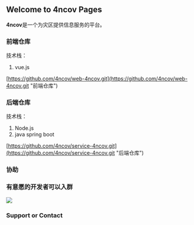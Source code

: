 ## Welcome to **4ncov** Pages

**4ncov**是一个为灾区提供信息服务的平台。


### 前端仓库

技术栈：
1. vue.js

[https://github.com/4ncov/web-4ncov.git](https://github.com/4ncov/web-4ncov.git "前端仓库")

### 后端仓库


技术栈：
1. Node.js
2. java spring boot

[https://github.com/4ncov/service-4ncov.git](https://github.com/4ncov/service-4ncov.git "后端仓库")

### 协助

### 有意愿的开发者可以入群

![](https://i.imgur.com/FOxVsjy.png)


### Support or Contact


